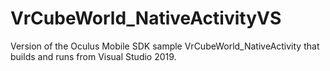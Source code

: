 # VrCubeWorld_NativeActivityVS
Version of the Oculus Mobile SDK sample VrCubeWorld_NativeActivity that builds and runs from Visual Studio 2019.
